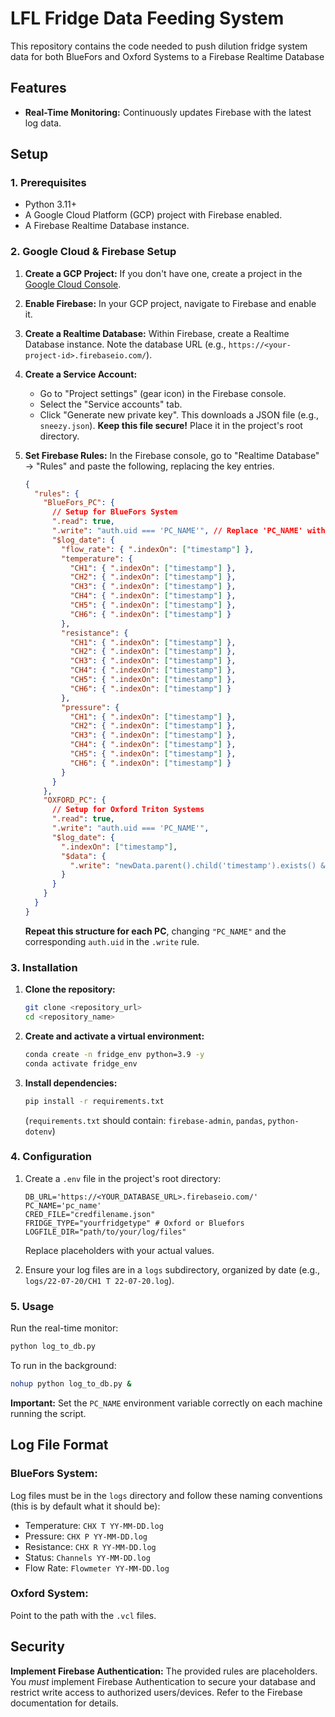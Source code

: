 # LFL Fridge Data Feeding System

This repository contains the code needed to push dilution fridge system data for both BlueFors and Oxford Systems to a Firebase Realtime Database

## Features

- **Real-Time Monitoring:** Continuously updates Firebase with the latest log data.

## Setup

### 1. Prerequisites

- Python 3.11+
- A Google Cloud Platform (GCP) project with Firebase enabled.
- A Firebase Realtime Database instance.

### 2. Google Cloud & Firebase Setup

1.  **Create a GCP Project:** If you don't have one, create a project in the [Google Cloud Console](https://console.cloud.google.com/).
2.  **Enable Firebase:** In your GCP project, navigate to Firebase and enable it.
3.  **Create a Realtime Database:** Within Firebase, create a Realtime Database instance. Note the database URL (e.g., `https://<your-project-id>.firebaseio.com/`).
4.  **Create a Service Account:**
    - Go to "Project settings" (gear icon) in the Firebase console.
    - Select the "Service accounts" tab.
    - Click "Generate new private key". This downloads a JSON file (e.g., `sneezy.json`). **Keep this file secure!** Place it in the project's root directory.
5.  **Set Firebase Rules:** In the Firebase console, go to "Realtime Database" -> "Rules" and paste the following, replacing the key entries.

    ```json
    {
      "rules": {
        "BlueFors_PC": {
          // Setup for BlueFors System
          ".read": true,
          ".write": "auth.uid === 'PC_NAME'", // Replace 'PC_NAME' with the actual UID
          "$log_date": {
            "flow_rate": { ".indexOn": ["timestamp"] },
            "temperature": {
              "CH1": { ".indexOn": ["timestamp"] },
              "CH2": { ".indexOn": ["timestamp"] },
              "CH3": { ".indexOn": ["timestamp"] },
              "CH4": { ".indexOn": ["timestamp"] },
              "CH5": { ".indexOn": ["timestamp"] },
              "CH6": { ".indexOn": ["timestamp"] }
            },
            "resistance": {
              "CH1": { ".indexOn": ["timestamp"] },
              "CH2": { ".indexOn": ["timestamp"] },
              "CH3": { ".indexOn": ["timestamp"] },
              "CH4": { ".indexOn": ["timestamp"] },
              "CH5": { ".indexOn": ["timestamp"] },
              "CH6": { ".indexOn": ["timestamp"] }
            },
            "pressure": {
              "CH1": { ".indexOn": ["timestamp"] },
              "CH2": { ".indexOn": ["timestamp"] },
              "CH3": { ".indexOn": ["timestamp"] },
              "CH4": { ".indexOn": ["timestamp"] },
              "CH5": { ".indexOn": ["timestamp"] },
              "CH6": { ".indexOn": ["timestamp"] }
            }
          }
        },
        "OXFORD_PC": {
          // Setup for Oxford Triton Systems
          ".read": true,
          ".write": "auth.uid === 'PC_NAME'",
          "$log_date": {
            ".indexOn": ["timestamp"],
            "$data": {
              ".write": "newData.parent().child('timestamp').exists() && newData.val() != 0"
            }
          }
        }
      }
    }
    ```

    **Repeat this structure for each PC**, changing `"PC_NAME"` and the corresponding `auth.uid` in the `.write` rule.

### 3. Installation

1.  **Clone the repository:**

    ```bash
    git clone <repository_url>
    cd <repository_name>
    ```

2.  **Create and activate a virtual environment:**

    ```bash
    conda create -n fridge_env python=3.9 -y
    conda activate fridge_env
    ```

3.  **Install dependencies:**

    ```bash
    pip install -r requirements.txt
    ```

    (`requirements.txt` should contain: `firebase-admin`, `pandas`, `python-dotenv`)

### 4. Configuration

1.  Create a `.env` file in the project's root directory:

    ```
    DB_URL='https://<YOUR_DATABASE_URL>.firebaseio.com/'
    PC_NAME='pc_name'
    CRED_FILE="credfilename.json"
    FRIDGE_TYPE="yourfridgetype" # Oxford or Bluefors
    LOGFILE_DIR="path/to/your/log/files"
    ```

    Replace placeholders with your actual values.

2.  Ensure your log files are in a `logs` subdirectory, organized by date (e.g., `logs/22-07-20/CH1 T 22-07-20.log`).

### 5. Usage

Run the real-time monitor:

```bash
python log_to_db.py
```

To run in the background:

```bash
nohup python log_to_db.py &
```

**Important:** Set the `PC_NAME` environment variable correctly on each machine running the script.

## Log File Format

### BlueFors System:

Log files must be in the `logs` directory and follow these naming conventions (this is by default what it should be):

- Temperature: `CHX T YY-MM-DD.log`
- Pressure: `CHX P YY-MM-DD.log`
- Resistance: `CHX R YY-MM-DD.log`
- Status: `Channels YY-MM-DD.log`
- Flow Rate: `Flowmeter YY-MM-DD.log`

### Oxford System:

Point to the path with the `.vcl` files.

## Security

**Implement Firebase Authentication:** The provided rules are placeholders. You _must_ implement Firebase Authentication to secure your database and restrict write access to authorized users/devices. Refer to the Firebase documentation for details.
